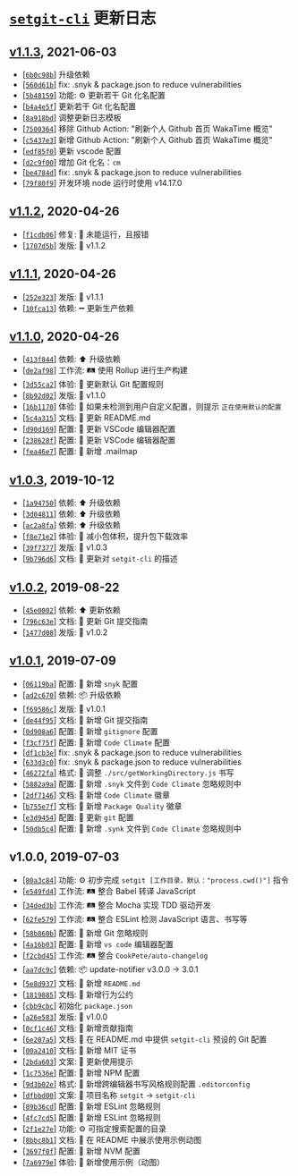 # [`setgit-cli`][setgit-cli] 更新日志

## [v1.1.3](https://github.com/iTonyYo/setgit-cli/compare/v1.1.2...v1.1.3), 2021-06-03

- [[`6b0c98b`](https://github.com/iTonyYo/setgit-cli/commit/6b0c98bf5410cc6e1962f5057c146a9c911df56a)] 升级依赖
- [[`560d61b`](https://github.com/iTonyYo/setgit-cli/commit/560d61bc16ed4763a60bfcd1f79525edde6b8c94)] fix: .snyk & package.json to reduce vulnerabilities
- [[`5b48159`](https://github.com/iTonyYo/setgit-cli/commit/5b4815974e2b37981f2238859ea7d96588cf6edc)] 功能: :gear: 更新若干 Git 化名配置
- [[`b4a4e5f`](https://github.com/iTonyYo/setgit-cli/commit/b4a4e5f9bfe4e2983371d9a8a5dbf93a0da4e81f)] 更新若干 Git 化名配置
- [[`8a918bd`](https://github.com/iTonyYo/setgit-cli/commit/8a918bd30021744a72916ad1706bf447a3a1a8bd)] 调整更新日志模板
- [[`7500364`](https://github.com/iTonyYo/setgit-cli/commit/75003643b49b11b42b9b298f4722dbd8584c30ea)] 移除 Github Action: "刷新个人 Github 首页 WakaTime 概览"
- [[`c5437e3`](https://github.com/iTonyYo/setgit-cli/commit/c5437e357d1f962d9e4c4d0360f6b6d5393b3ef7)] 新增 Github Action: "刷新个人 Github 首页 WakaTime 概览"
- [[`edf85f0`](https://github.com/iTonyYo/setgit-cli/commit/edf85f09f618b8290279c06fcf440c2cd11437bf)] 更新 vscode 配置
- [[`d2c9f00`](https://github.com/iTonyYo/setgit-cli/commit/d2c9f00ebb0ad0a1c2d758d66b18677dae597197)] 增加 Git 化名：`cm`
- [[`be4784d`](https://github.com/iTonyYo/setgit-cli/commit/be4784d455784ef5d17bde4bea2cf854f8310b71)] fix: .snyk & package.json to reduce vulnerabilities
- [[`79f80f9`](https://github.com/iTonyYo/setgit-cli/commit/79f80f933c1bc2f149af9eeef0a1afc1d4b2dc82)] 开发环境 node 运行时使用 v14.17.0

## [v1.1.2](https://github.com/iTonyYo/setgit-cli/compare/v1.1.1...v1.1.2), 2020-04-26

- [[`f1cdb06`](https://github.com/iTonyYo/setgit-cli/commit/f1cdb060f030ab8ba2871b189ba82bf8b6a136cc)] 修复: :bug: 未能运行，且报错
- [[`1707d5b`](https://github.com/iTonyYo/setgit-cli/commit/1707d5bf84ab5093f51b8dbfcece4e107acad93a)] 发版: :bookmark: v1.1.2

## [v1.1.1](https://github.com/iTonyYo/setgit-cli/compare/v1.1.0...v1.1.1), 2020-04-26

- [[`252e323`](https://github.com/iTonyYo/setgit-cli/commit/252e323d8ea447db018b661b65fe6c8bd4e07f81)] 发版: :bookmark: v1.1.1
- [[`10fca13`](https://github.com/iTonyYo/setgit-cli/commit/10fca137afad4e41e3968d645132f8d39c1ff28b)] 依赖: :heavy_minus_sign: 更新生产依赖

## [v1.1.0](https://github.com/iTonyYo/setgit-cli/compare/v1.0.3...v1.1.0), 2020-04-26

- [[`413f844`](https://github.com/iTonyYo/setgit-cli/commit/413f844ab57feb7e644c094cacafd341c8c00ea7)] 依赖: :arrow_up: 升级依赖
- [[`de2af98`](https://github.com/iTonyYo/setgit-cli/commit/de2af98b65f303d49c3d1e449539989b05750345)] 工作流: :railway_track: 使用 Rollup 进行生产构建
- [[`3d55ca2`](https://github.com/iTonyYo/setgit-cli/commit/3d55ca22a1e8876bdcfaaadd35e08d8a4b9363e7)] 体验: :children_crossing: 更新默认 Git 配置规则
- [[`8b92d02`](https://github.com/iTonyYo/setgit-cli/commit/8b92d020cc4d14536c2b7fd845244c0caf018017)] 发版: :bookmark: v1.1.0
- [[`16b1170`](https://github.com/iTonyYo/setgit-cli/commit/16b117049896e42ab49ebfa0783e2ab747092463)] 体验: :children_crossing: 如果未检测到用户自定义配置，则提示 `正在使用默认的配置`
- [[`5c4a315`](https://github.com/iTonyYo/setgit-cli/commit/5c4a315f018231fda119591054ad92dda233f67d)] 文档: :memo: 更新 README.md
- [[`d90d169`](https://github.com/iTonyYo/setgit-cli/commit/d90d1698f42a93292b6acf8a717a57be5ff3270d)] 配置: :wrench: 更新 VSCode 编辑器配置
- [[`238628f`](https://github.com/iTonyYo/setgit-cli/commit/238628fe6c67ffab1b2886fc0f16943c8ad8a0c0)] 配置: :wrench: 更新 VSCode 编辑器配置
- [[`fea46e7`](https://github.com/iTonyYo/setgit-cli/commit/fea46e7c4306e924c21f149626109122df5d7aac)] 配置: :wrench: 新增 .mailmap

## [v1.0.3](https://github.com/iTonyYo/setgit-cli/compare/v1.0.2...v1.0.3), 2019-10-12

- [[`1a94750`](https://github.com/iTonyYo/setgit-cli/commit/1a947503db733e14bb552dd34d73cc93978c357b)] 依赖: :arrow_up: 升级依赖
- [[`3d04811`](https://github.com/iTonyYo/setgit-cli/commit/3d04811e8dfc5f04a2a2919326a1a9ae30fb37a4)] 依赖: :arrow_up: 升级依赖
- [[`ac2a8fa`](https://github.com/iTonyYo/setgit-cli/commit/ac2a8fad51485a23c9f58feadca8411993c43baa)] 依赖: :arrow_up: 升级依赖
- [[`f8e71e2`](https://github.com/iTonyYo/setgit-cli/commit/f8e71e2bd6ba8d8413033f3f9628b3b13f4db7f1)] 体验: :children_crossing: 减小包体积，提升包下载效率
- [[`39f7377`](https://github.com/iTonyYo/setgit-cli/commit/39f73770b0486b7113847fa62fc69748167ee429)] 发版: :bookmark: v1.0.3
- [[`9b796d6`](https://github.com/iTonyYo/setgit-cli/commit/9b796d62087c64e99c77f4383fd31f946127c430)] 文档: :memo: 更新对 `setgit-cli` 的描述

## [v1.0.2](https://github.com/iTonyYo/setgit-cli/compare/v1.0.1...v1.0.2), 2019-08-22

- [[`45e0002`](https://github.com/iTonyYo/setgit-cli/commit/45e0002c79db2c93285624c5ee739c0f791ba0df)] 依赖: :arrow_up: 更新依赖
- [[`796c63e`](https://github.com/iTonyYo/setgit-cli/commit/796c63ee99233522b56ca97430e8efe7de73d018)] 文档: :memo: 更新 Git 提交指南
- [[`1477d08`](https://github.com/iTonyYo/setgit-cli/commit/1477d08b292c1b9541984dcb24362eddb9106f7b)] 发版: :bookmark: v1.0.2

## [v1.0.1](https://github.com/iTonyYo/setgit-cli/compare/v1.0.0...v1.0.1), 2019-07-09

- [[`06119ba`](https://github.com/iTonyYo/setgit-cli/commit/06119baea1abf434cc3842eea0d65e5ee49be42d)] 配置: :wrench: 新增 `snyk` 配置
- [[`ad2c670`](https://github.com/iTonyYo/setgit-cli/commit/ad2c670117962cdab6ecea529ebc64b8fd6af511)] 依赖: :package: 升级依赖
- [[`f69586c`](https://github.com/iTonyYo/setgit-cli/commit/f69586c37728b972da7608b37df8a98fb3e8007b)] 发版: :bookmark: v1.0.1
- [[`de44f95`](https://github.com/iTonyYo/setgit-cli/commit/de44f95acfe841bf85b3468fc5ed99b38cc1dc1d)] 文档: :memo: 新增 Git 提交指南
- [[`0d908a6`](https://github.com/iTonyYo/setgit-cli/commit/0d908a647c6b1fa1b489b8b8544256ace1fe1711)] 配置: :wrench: 新增 `gitignore` 配置
- [[`f3cf75f`](https://github.com/iTonyYo/setgit-cli/commit/f3cf75f4282baeb5986825401805ab2359cfda6f)] 配置: :wrench: 新增 `Code Climate` 配置
- [[`df1cb3e`](https://github.com/iTonyYo/setgit-cli/commit/df1cb3e0da2dca8d37eae3e502b600a422afdd65)] fix: .snyk & package.json to reduce vulnerabilities
- [[`633d3c0`](https://github.com/iTonyYo/setgit-cli/commit/633d3c01a80f8ab35ee32d5d8ac801f73af24c7d)] fix: .snyk & package.json to reduce vulnerabilities
- [[`46272fa`](https://github.com/iTonyYo/setgit-cli/commit/46272fabb4d629f6646a44c8e2f7d999023e8419)] 格式: :art: 调整 `./src/getWorkingDirectory.js` 书写
- [[`5882a9a`](https://github.com/iTonyYo/setgit-cli/commit/5882a9abd9f57d6b9f134c101109ed1616981328)] 配置: :wrench: 新增 `.snyk` 文件到 `Code Climate` 忽略规则中
- [[`2df7146`](https://github.com/iTonyYo/setgit-cli/commit/2df714648079eb05d548d5afb1f222cd085d4b23)] 文档: :memo: 新增 `Code Climate` 徽章
- [[`b755e7f`](https://github.com/iTonyYo/setgit-cli/commit/b755e7f68a7e9b6bfe45d0b1dc026829f00d0690)] 文档: :memo: 新增 `Package Quality` 徽章
- [[`e3d9454`](https://github.com/iTonyYo/setgit-cli/commit/e3d9454c56352c2dacdde93c0540102354dbed34)] 配置: :wrench: 更新 `git` 配置
- [[`50db5c4`](https://github.com/iTonyYo/setgit-cli/commit/50db5c4579ca7d0ab925b621b76075183adcaf7d)] 配置: :wrench: 新增 `.synk` 文件到 `Code Climate` 忽略规则中

## v1.0.0, 2019-07-03

- [[`80a3c84`](https://github.com/iTonyYo/setgit-cli/commit/80a3c84ebfb4a1a9845de0832e8d19a0362d6864)] 功能: :gear: 初步完成 `setgit [工作目录，默认："process.cwd()"]` 指令
- [[`e549fd4`](https://github.com/iTonyYo/setgit-cli/commit/e549fd49ee008470ed893f4ccc767a43190406ee)] 工作流: :railway_track: 整合 Babel 转译 JavaScript
- [[`34ded3b`](https://github.com/iTonyYo/setgit-cli/commit/34ded3b73b74d4594e5b1f1ccadae6537ed4a814)] 工作流: :railway_track: 整合 Mocha 实现 TDD 驱动开发
- [[`62fe579`](https://github.com/iTonyYo/setgit-cli/commit/62fe57939d6ad61233b261ad65e92a362fc25652)] 工作流: :railway_track: 整合 ESLint 检测 JavaScript 语言、书写等
- [[`58b860b`](https://github.com/iTonyYo/setgit-cli/commit/58b860b5be53b9468101fdf5826e9f19e050a27c)] 配置: :wrench: 新增 Git 忽略规则
- [[`4a16b03`](https://github.com/iTonyYo/setgit-cli/commit/4a16b036e9a99b74405638a3e78b8f3646159d4d)] 配置: :wrench: 新增 `vs code` 编辑器配置
- [[`f2cbd45`](https://github.com/iTonyYo/setgit-cli/commit/f2cbd45eb80709eaa42522b195b452c60f217d67)] 工作流: :railway_track: 整合 `CookPete/auto-changelog`
- [[`aa7dc9c`](https://github.com/iTonyYo/setgit-cli/commit/aa7dc9c4059bb1f38c1df6c81a88753ef0a7ef7f)] 依赖: :package: update-notifier v3.0.0 -&gt; 3.0.1
- [[`5e8d937`](https://github.com/iTonyYo/setgit-cli/commit/5e8d93788970cf691318bebd8dc0320de9eeda05)] 文档: :memo: 新增 `README.md`
- [[`1819885`](https://github.com/iTonyYo/setgit-cli/commit/18198853e11796f500c642cfc94ff571d4ab2ecc)] 文档: :memo: 新增行为公约
- [[`cbb9cbc`](https://github.com/iTonyYo/setgit-cli/commit/cbb9cbc5e105e56d27d269bf7799a9438ea890a4)] 初始化 `package.json`
- [[`a26e583`](https://github.com/iTonyYo/setgit-cli/commit/a26e5831edabd46a45121cd6acf31640dc0e5870)] 发版: :bookmark: v1.0.0
- [[`0cf1c46`](https://github.com/iTonyYo/setgit-cli/commit/0cf1c468cb5b09628058d12cc3cf142bb743969d)] 文档: :memo: 新增贡献指南
- [[`6e207a5`](https://github.com/iTonyYo/setgit-cli/commit/6e207a5267d412f8e7c0e7ac69327d67132660dd)] 文档: :memo: 在 README.md 中提供 `setgit-cli` 预设的 Git 配置
- [[`00a2410`](https://github.com/iTonyYo/setgit-cli/commit/00a2410e0c4fe4173c8fd6724cb79b7c229ba22a)] 文档: :memo: 新增 MIT 证书
- [[`2bda603`](https://github.com/iTonyYo/setgit-cli/commit/2bda603ce3824bc6b2d1b5b604752bed9be7c2fb)] 文案: :speech_balloon: 更新使用提示
- [[`1c7536e`](https://github.com/iTonyYo/setgit-cli/commit/1c7536e8f6f87e6d46d7ac1a5a23e23c7cea08e8)] 配置: :wrench: 新增 NPM 配置
- [[`9d3b02e`](https://github.com/iTonyYo/setgit-cli/commit/9d3b02e9cb5b3cf22b6134cc138d4afe1781d46b)] 格式: :art: 新增跨编辑器书写风格规则配置 `.editorconfig`
- [[`dfbbd00`](https://github.com/iTonyYo/setgit-cli/commit/dfbbd000b30e0361d32a61b709e08d2ed8a1e8ca)] 文案: :speech_balloon: 项目名称 `setgit` -&gt; `setgit-cli`
- [[`89b36cd`](https://github.com/iTonyYo/setgit-cli/commit/89b36cd099c5ace238db0463a354e2a788e5128f)] 配置: :wrench: 新增 ESLint 忽略规则
- [[`4fc7cd5`](https://github.com/iTonyYo/setgit-cli/commit/4fc7cd57e4e774fcc41c4465976eba79ae5abeb1)] 配置: :wrench: 新增 ESLint 忽略规则
- [[`2f1e27e`](https://github.com/iTonyYo/setgit-cli/commit/2f1e27efebb5d8edceada65bc9b95c0d735d4a10)] 功能: :gear: 可指定搜索配置的目录
- [[`8bbc8b1`](https://github.com/iTonyYo/setgit-cli/commit/8bbc8b1fe017d178989397d96fd148216e29aaed)] 文档: :memo: 在 README 中展示使用示例动图
- [[`3697f0f`](https://github.com/iTonyYo/setgit-cli/commit/3697f0fcd80544194378cdf318283f32994a242e)] 配置: :wrench: 新增 NVM 配置
- [[`7a6979e`](https://github.com/iTonyYo/setgit-cli/commit/7a6979e43514e5e6992dac5b4cb9ac5c190ca404)] 体验: :children_crossing: 新增使用示例（动图）

[setgit-cli]: https://github.com/iTonyYo/setgit-cli
